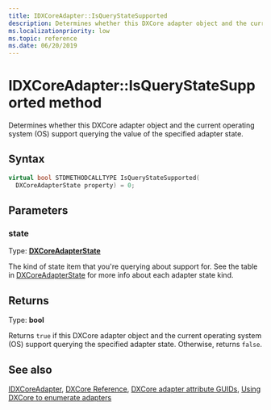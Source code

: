 ```yaml
---
title: IDXCoreAdapter::IsQueryStateSupported
description: Determines whether this DXCore adapter object and the current operating system (OS) support querying the value of the specified adapter state.
ms.localizationpriority: low
ms.topic: reference
ms.date: 06/20/2019
---
```


# IDXCoreAdapter::IsQueryStateSupported method

Determines whether this DXCore adapter object and the current operating system (OS) support querying the value of the specified adapter state.

## Syntax

```cpp
virtual bool STDMETHODCALLTYPE IsQueryStateSupported( 
  DXCoreAdapterState property) = 0;
```

## Parameters

### state

Type: **[DXCoreAdapterState](/windows/win32/dxcore/dxcore_interface/ne-dxcore_interface-dxcoreadapterstate)**

The kind of state item that you're querying about support for. See the table in [DXCoreAdapterState](/windows/win32/dxcore/dxcore_interface/ne-dxcore_interface-dxcoreadapterstate) for more info about each adapter state kind.

## Returns

Type: **bool**

Returns `true` if this DXCore adapter object and the current operating system (OS) support querying the specified adapter state. Otherwise, returns `false`.

## See also

[IDXCoreAdapter](/windows/win32/dxcore/dxcore_interface/nn-dxcore_interface-idxcoreadapter), [DXCore Reference](/windows/win32/dxcore/dxcore-reference), [DXCore adapter attribute GUIDs](/windows/win32/dxcore/dxcore-adapter-attribute-guids), [Using DXCore to enumerate adapters](/windows/win32/dxcore/dxcore-enum-adapters)

